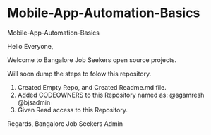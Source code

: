 # Mobile-App-Automation-Basics
Mobile-App-Automation-Basics

Hello Everyone,

Welcome to Bangalore Job Seekers open source projects.

Will soon dump the steps to folow this repository.

1. Created Empty Repo, and Created Readme.md file.
2. Added CODEOWNERS to this Repository named as: @sgamresh @bjsadmin
3. Given Read access to this Repository.


Regards,
Bangalore Job Seekers Admin
